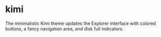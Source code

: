 # kimi
The minimalistic Kimi theme updates the Explorer interface with colored buttons, a fancy navigation area, and disk full indicators.
